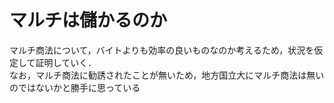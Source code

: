 # マルチは儲かるのか
マルチ商法について，バイトよりも効率の良いものなのか考えるため，状況を仮定して証明していく．  
なお，マルチ商法に勧誘されたことが無いため，地方国立大にマルチ商法は無いのではないかと勝手に思っている　　


